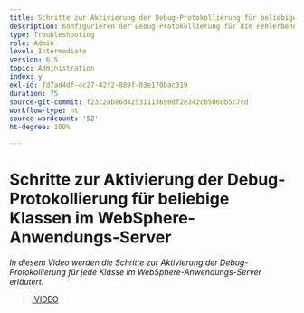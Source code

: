 ```yaml
---
title: Schritte zur Aktivierung der Debug-Protokollierung für beliebige Klassen im WebSphere-Anwendungs-Server
description: Konfigurieren der Debug-Protokollierung für die Fehlerbehebung bei Problemen mit WebSphere-Anwendungs-Servern
type: Troubleshooting
role: Admin
level: Intermediate
version: 6.5
topic: Administration
index: y
exl-id: fd7ad4df-4c27-42f2-889f-03e170bac319
duration: 75
source-git-commit: f23c2ab86d42531113690df2e342c65060b5c7cd
workflow-type: ht
source-wordcount: '52'
ht-degree: 100%

---
```


# Schritte zur Aktivierung der Debug-Protokollierung für beliebige Klassen im WebSphere-Anwendungs-Server

*In diesem Video werden die Schritte zur Aktivierung der Debug-Protokollierung für jede Klasse im WebSphere-Anwendungs-Server erläutert.*

>[!VIDEO](https://video.tv.adobe.com/v/335523?quality=12&learn=on)
